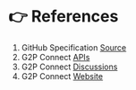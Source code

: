 # 👉 References

1. GitHub Specification [Source](https://github.com/G2P-Connect/specs)
2. G2P Connect [APIs](https://g2p-connect.github.io/specs/dist/index.html)
3. G2P Connect [Discussions](https://github.com/G2P-Connect/.github/discussions/categories/ideas-enhancements)
4. G2P Connect [Website](https://g2pconnect.global)
